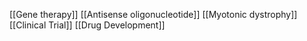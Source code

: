 [[Gene therapy]]
[[Antisense oligonucleotide]]
[[Myotonic dystrophy]]
[[Clinical Trial]]
[[Drug Development]]
